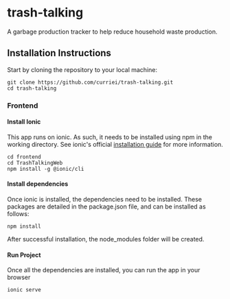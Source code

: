 # trash-talking
A garbage production tracker to help reduce household waste production.

## Installation Instructions
Start by cloning the repository to your local machine:
```
git clone https://github.com/curriei/trash-talking.git
cd trash-talking
```
### Frontend
#### Install Ionic
This app runs on ionic. As such, it needs to be installed using npm in the working directory. See ionic's official [installation guide](https://ionicframework.com/docs/intro/cli) for more information.
```
cd frontend
cd TrashTalkingWeb
npm install -g @ionic/cli
```
#### Install dependencies
Once ionic is installed, the dependencies need to be installed. These packages are detailed in the package.json file, and can be installed as follows:
```
npm install
```
After successful installation, the node_modules folder will be created.
#### Run Project
Once all the dependencies are installed, you can run the app in your browser
```
ionic serve
```